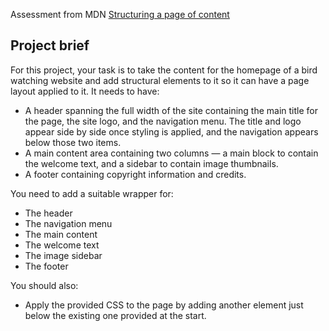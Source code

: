 
Assessment from MDN [Structuring a page of content](https://developer.mozilla.org/en-US/docs/Learn/HTML/Introduction_to_HTML/Structuring_a_page_of_content)

## Project brief

For this project, your task is to take the content for the homepage of a bird watching website and add structural elements to it so it can have a page layout applied to it. It needs to have:

* A header spanning the full width of the site containing the main title for the page, the site logo, and the navigation menu. The title and logo appear side by side once styling is applied, and the navigation appears below those two items.
* A main content area containing two columns — a main block to contain the welcome text, and a sidebar to contain image thumbnails.
* A footer containing copyright information and credits.

You need to add a suitable wrapper for:

* The header
* The navigation menu
* The main content
* The welcome text
* The image sidebar
* The footer

You should also:

* Apply the provided CSS to the page by adding another <link> element just below the existing one provided at the start.